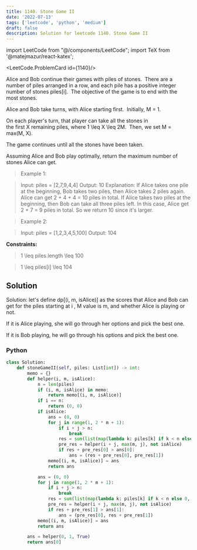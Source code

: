 ```yaml
---
title: 1140. Stone Game II
date: '2022-07-13'
tags: ['leetcode', 'python', 'medium']
draft: false
description: Solution for leetcode 1140. Stone Game II
---
```

import LeetCode from "@/components/LeetCode";
import TeX from '@matejmazur/react-katex';

<LeetCode.ProblemCard id={1140}/>
 
Alice and Bob continue their games with piles of stones.  There are a number of piles arranged in a row, and each pile has a positive integer number of stones piles[i].  The objective of the game is to end with the most stones. 

Alice and Bob take turns, with Alice starting first.  Initially, M = 1.

On each player's turn, that player can take all the stones in the first X remaining piles, where 1 <TeX>\leq</TeX> X <TeX>\leq</TeX> 2M.  Then, we set M = max(M, X).

The game continues until all the stones have been taken.

Assuming Alice and Bob play optimally, return the maximum number of stones Alice can get.

 > Example 1:

 > Input: piles = [2,7,9,4,4]
 > Output: 10
 > Explanation:  If Alice takes one pile at the beginning, Bob takes two piles, then Alice takes 2 piles again. Alice can get 2 + 4 + 4 = 10 piles in total. If Alice takes two piles at the beginning, then Bob can take all three piles left. In this case, Alice get 2 + 7 = 9 piles in total. So we return 10 since it's larger. 

 > Example 2:

 > Input: piles = [1,2,3,4,5,100]
 > Output: 104

**Constraints:**

 > 1 <TeX>\leq</TeX> piles.length <TeX>\leq</TeX> 100

 > 1 <TeX>\leq</TeX> piles[i] <TeX>\leq</TeX> 104


## Solution
Solution: let's define dp[(i, m, isAlice)] as the scores that Alice and Bob can get for the piles starting at i , M value is m, and whether Alice is playing or not.

If it is Alice playing, she will go through her options and pick the best one. 

If it is Bob playing, he will go through his options and pick the best one.

### Python
```python
class Solution:
    def stoneGameII(self, piles: List[int]) -> int:
        memo = {}
        def helper(i, m, isAlice):
            n = len(piles)
            if (i, m, isAlice) in memo:
                return memo[(i, m, isAlice)]
            if i == n:
                return (0, 0)
            if isAlice:
                ans = (0, 0)
                for j in range(1, 2 * m + 1):
                    if i + j > n:
                        break
                    res = sum(list(map(lambda k: piles[k] if k < n else 0, range(i, i + j))))
                    pre_res = helper(i + j, max(m, j), not isAlice)
                    if res + pre_res[0] > ans[0]:
                        ans = (res + pre_res[0], pre_res[1])
                memo[(i, m, isAlice)] = ans
                return ans

            ans = (0, 0)
            for j in range(1, 2 * m + 1):
                if i + j > n:
                    break
                res = sum(list(map(lambda k: piles[k] if k < n else 0, range(i, i + j))))
                pre_res = helper(i + j, max(m, j), not isAlice)
                if res + pre_res[1] > ans[1]:
                    ans = (pre_res[0], res + pre_res[1])
            memo[(i, m, isAlice)] = ans
            return ans

        ans = helper(0, 1, True)
        return ans[0]

```
